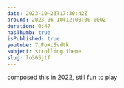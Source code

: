 ```yaml
---
date: 2023-10-23T17:30:42Z
around: 2023-06-10T12:00:00.000Z
duration: 0:47
hasThumb: true
isPublished: true
youtube: 7_FoXiSvdtk
subject: strolling theme
slug: lo365jtf
---
```

composed this in 2022, still fun to play
